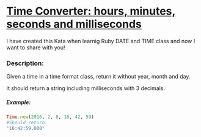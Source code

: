 # [Time Converter: hours, minutes, seconds and milliseconds](http://www.codewars.com/kata/56b8b0ae1d36bb86b2000eaa)

I have created this Kata when learnig Ruby DATE and TIME class and now I want to share with you!




### Description:

  Given a time in a time format class, return it without year, month and day.

  It should return a string including milliseconds with 3 decimals.

##### Example:
```ruby
Time.new(2016, 2, 8, 16, 42, 59)
#Should return: 
"16:42:59,000"
```